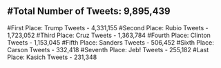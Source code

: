 #Total Number of Tweets: 9,895,439 
---
#First Place: Trump Tweets - 4,331,155
#Second Place: Rubio Tweets - 1,723,052
#Third Place: Cruz Tweets - 1,363,784
#Fourth Place: Clinton Tweets - 1,153,045
#Fifth Place: Sanders Tweets - 506,452
#Sixth Place: Carson Tweets - 332,418
#Seventh Place: Jeb! Tweets - 255,182
#Last Place: Kasich Tweets - 231,348
